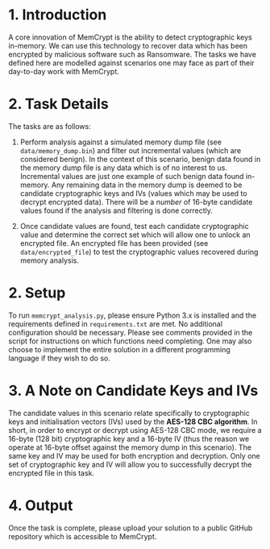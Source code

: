 # 1. Introduction

A core innovation of MemCrypt is the ability to detect cryptographic keys in-memory. We can use this technology to recover data which has been encrypted by malicious software such as Ransomware. The tasks we have defined here are modelled against scenarios one may face as part of their day-to-day work with MemCrypt. 

# 2. Task Details
The tasks are as follows:

1. Perform analysis against a simulated memory dump file (see ```data/memory_dump.bin```) and filter out incremental values (which are considered benign). In the context of this scenario, benign data found in the memory dump file is any data which is of no interest to us. Incremental values are just one example of such benign data found in-memory. Any remaining data in the memory dump is deemed to be candidate cryptographic keys and IVs (values which may be used to decrypt encrypted data). There will be a _number_ of 16-byte candidate values found if the analysis and filtering is done correctly.

2. Once candidate values are found, test each candidate cryptographic value and determine the correct set which will allow one to unlock an encrypted file. An encrypted file has been provided (see ```data/encrypted_file```) to test the cryptographic values recovered during memory analysis.


# 2. Setup

To run ```memcrypt_analysis.py```, please ensure Python 3.x is installed and the requirements defined in ```requirements.txt``` are met. No additional configuration should be necessary. Please see comments provided in the script for instructions on which functions need completing. One may also choose to implement the entire solution in a different programming language if they wish to do so.

# 3. A Note on Candidate Keys and IVs

The candidate values in this scenario relate specifically to cryptographic keys and initialisation vectors (IVs) used by the **AES-128 CBC algorithm**. In short, in order to encrypt or decrypt using AES-128 CBC mode, we require a 16-byte (128 bit) cryptographic key and a 16-byte IV (thus the reason we operate at 16-byte offset against the memory dump in this scenario). The same key and IV may be used for both encryption and decryption. Only one set of cryptographic key and IV will allow you to successfully decrypt the encrypted file in this task.

# 4. Output

Once the task is complete, please upload your solution to a public GitHub repository which is accessible to MemCrypt.
